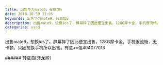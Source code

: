 ```yaml
---
title: 出售华为mate9，有意加v
date: 2018-10-30 11:05
keywords: 出售华为mate9，有意加v
description: 出售mate9，想换ios了。屏幕摔了因此便宜出售，128G摩卡金，手机很流畅，无卡顿，只因想换手机所以出售。有意+v信404077013
categories: used
---
```

<td class="t_f" id="postmessage_2188825">

出售mate9，想换ios了。屏幕摔了因此便宜出售，128G摩卡金，手机很流畅，无卡顿，只因想换手机所以出售。有意+v信404077013<br/>
</td>
###### 转载自[菲龙网]